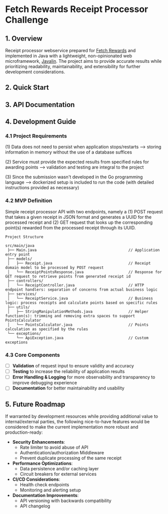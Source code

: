 # Fetch Rewards Receipt Processor Challenge 

## **1. Overview**
Receipt processor webservice prepared for [Fetch Rewards](https://github.com/fetch-rewards/receipt-processor-challenge) and implemented in Java with a lightweight, 
non-opinionated web microframework, [Javalin](https://javalin.io/). The project aims to provide accurate results while 
prioritizing readability, maintainability, and extensibility for further development considerations.

## **2. Quick Start** 

## **3. API Documentation**

## **4. Development Guide**
### 4.1 Project Requirements
(1) Data does not need to persist when application stops/restarts --> storing information in memory without the use of a database suffices

(2) Service must provide the expected results from specified rules for awarding points --> validation and testing are integral to the project

(3) Since the submission wasn't developed in the Go programming language --> dockerized setup is included to run the code (with detailed instructions provided as necessary)

### 4.2 MVP Definition
Simple receipt processor API with two endpoints, namely a (1) POST request that takes a given receipt in JSON format and generates a UUID for the processed receipt
and (2) GET request that looks up the corresponding point(s) rewarded from the processed receipt through its UUID.

```
Project Structure 

src/main/java
 ├── Main.java                                         // Application entry point
 ├── models/
 │   ├── Receipt.java                                  // Receipt domain model to be processed by POST request
 │   └── ReceiptPointsResponse.java                    // Response for GET request to retrieve points from generated receipt id
 ├── controllers/
 │   └── ReceiptController.java                        // HTTP endpoint handlers: separation of concerns from actual business logic
 ├── services/
 │   └── ReceiptService.java                           // Business logic: process receipts and calculate points based on specific rules
 ├── utils/
 │   ├── StringManipulationMethods.java                // Helper function(s): trimming and removing extra spaces to support PointsCalculator
 │   └── PointsCalculator.java                         // Points calculation as specified by the rules
 └── exceptions/
     └── ApiException.java                             // Custom exceptions
```

### 4.3 Core Components

- [ ] **Validation** of request input to ensure validity and accuracy   
- [ ] **Testing** to increase the reliability of application results
- [ ] **Error Handling & Logging** for more observability and transparency to improve debugging experience
- [ ] **Documentation** for better maintainability and usability
 
## **5. Future Roadmap** 
If warranted by development resources while providing additional value to internal/external parties, the following nice-to-have 
features would be considered to make the current implementation more robust and production-ready:

- **Security Enhancements**: 
  - Rate limiter to avoid abuse of API
  - Authentication/authorization Middleware 
  - Prevent duplicate processing of the same receipt
- **Performance Optimizations**: 
  - Data persistence and/or caching layer 
  - Circuit breakers for external services
- **CI/CD Considerations**:
  - Health check endpoints
  - Monitoring and alerting setup
- **Documentation Improvements**: 
  - API versioning with backwards compatibility
  - API changelog


